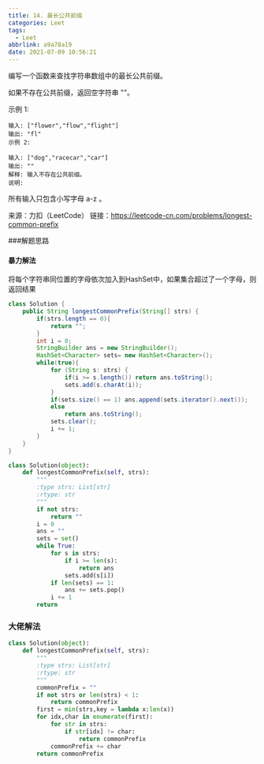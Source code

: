 ```yaml
---
title: 14. 最长公共前缀
categories: Leet
tags:
  - Leet
abbrlink: a9a78a19
date: 2021-07-09 10:56:21
---
```






编写一个函数来查找字符串数组中的最长公共前缀。

如果不存在公共前缀，返回空字符串 ""。

示例 1:

    输入: ["flower","flow","flight"]
    输出: "fl"
    示例 2:

    输入: ["dog","racecar","car"]
    输出: ""
    解释: 输入不存在公共前缀。
    说明:

所有输入只包含小写字母 a-z 。

来源：力扣（LeetCode）
链接：https://leetcode-cn.com/problems/longest-common-prefix



###解题思路
#### 暴力解法
将每个字符串同位置的字母依次加入到HashSet中，如果集合超过了一个字母，则返回结果


```java
class Solution {
    public String longestCommonPrefix(String[] strs) {
        if(strs.length == 0){
            return "";
        }
        int i = 0;
        StringBuilder ans = new StringBuilder();
        HashSet<Character> sets= new HashSet<Character>();
        while(true){
            for (String s: strs) {
                if(i >= s.length()) return ans.toString();
                sets.add(s.charAt(i));
            }
            if(sets.size() == 1) ans.append(sets.iterator().next());
            else
                return ans.toString();
            sets.clear();
            i += 1;
        }
    }
}
```

```python
class Solution(object):
    def longestCommonPrefix(self, strs):
        """
        :type strs: List[str]
        :rtype: str
        """
        if not strs:
            return ""
        i = 0
        ans = ""
        sets = set()
        while True:
            for s in strs:
                if i >= len(s):
                    return ans
                sets.add(s[i])
            if len(sets) == 1:
                ans += sets.pop()
            i += 1
        return 

```

### 大佬解法
```python
class Solution(object):
    def longestCommonPrefix(self, strs):
        """
        :type strs: List[str]
        :rtype: str
        """
        commonPrefix = ""
        if not strs or len(strs) < 1:
            return commonPrefix
        first = min(strs,key = lambda x:len(x))
        for idx,char in enumerate(first):
            for str in strs:
                if str[idx] != char:
                    return commonPrefix
            commonPrefix += char
        return commonPrefix
                    
```